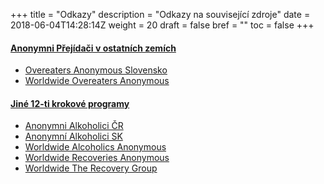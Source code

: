 +++
title = "Odkazy"
description = "Odkazy na související zdroje"
date = 2018-06-04T14:28:14Z
weight = 20
draft = false
bref = ""
toc = false
+++

<h4 class="section-head" id="oa"><a href="#oa">Anonymni Přejídači v ostatních zemích</a></h4>
<p>
  <ul>
    <li><a class="unstyled" href="https://oaslovensko.wordpress.com/">Overeaters Anonymous Slovensko</a></li>
    <li><a class="unstyled" href="https://oa.org/">Worldwide Overeaters Anonymous</a></li>
  </ul>
</p>

<h4 class="section-head" id="oa"><a href="#oa">Jiné 12-ti krokové programy</a></h4>
<p>
  <ul>
    <li><a class="unstyled" href="http://www.anonymnialkoholici.cz">Anonymni Alkoholici ČR</a></li>
    <li><a class="unstyled" href="http://www.alkoholici-anonymni.sk/">Anonymní Alkoholici SK</a></li>
    <li><a class="unstyled" href="https://www.aa.org/">Worldwide Alcoholics Anonymous</a></li>
    <li><a class="unstyled" href="http://www.r-a.org/">Worldwide Recoveries Anonymous</a></li>
    <li><a class="unstyled" href="http://www.therecoverygroup.org">Worldwide The Recovery Group</a></li>
  </ul>
</p>
